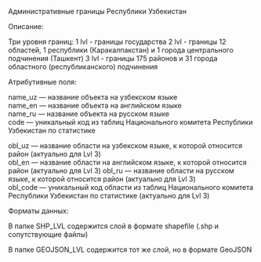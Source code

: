 Административные границы Республики Узбекистан

Описание:

Три уровня границ: 
1 lvl - границы государства
2 lvl - границы 12 областей, 1 республики (Каракалпакстан) и 1 города центрального подчинения (Ташкент)
3 lvl - границы 175 районов и 31 города областного (республиканского) подчинения


Атрибутивные поля:

name_uz — название объекта на узбекском языке  
name_en — название объекта на английском языке  
name_ru — название объекта на русском языке  
code — уникальный код из таблиц Национального комитета Республики Узбекистан по статистике

obl_uz — название области на узбекском языке, к которой относится район (актуально для Lvl 3)  
obl_en — название области на английском языке, к которой относится район (актуально для Lvl 3) 
obl_ru — название области на русском языке, к которой относится район (актуально для Lvl 3)  
obl_code — уникальный код области из таблиц Национального комитета Республики Узбекистан по статистике (актуально для Lvl 3)


Форматы данных:

В папке SHP_LVL содержится слой в формате shapefile (.shp и сопутствующие файлы)

В папке GEOJSON_LVL содержится тот же слой, но в формате GeoJSON
